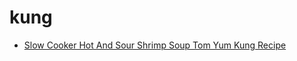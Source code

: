 # kung

 * [Slow Cooker Hot And Sour Shrimp Soup Tom Yum Kung Recipe](index/s/slow-cooker-hot-and-sour-shrimp-soup-tom-yum-kung-recipe.json)
